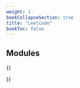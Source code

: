 ```yaml
---
weight: 1
bookCollapseSection: true
title: "Leetcode"
bookToc: false
---
```

## Modules
[comment]: <> (bookFlatSection: true)
{{<section>}}
